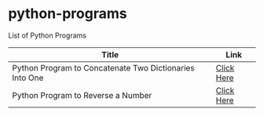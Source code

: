 # python-programs

List of Python Programs

| Title | Link |
| --- | --- |
| Python Program to Concatenate Two Dictionaries Into One | <a href="https://dx4iot.hashnode.dev/python-program-to-concatenate-two-dictionaries-into-one">Click Here</a> |  
| Python Program to Reverse a Number | <a href="https://dx4iot.hashnode.dev/python-program-to-reverse-a-number">Click Here</a> | 


